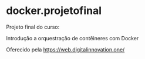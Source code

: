 # docker.projetofinal

Projeto final do curso:

Introdução a orquestração de contêineres com Docker

Oferecido pela https://web.digitalinnovation.one/


